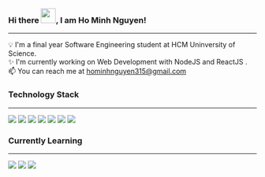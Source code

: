 ### Hi there <img src="https://raw.githubusercontent.com/MartinHeinz/MartinHeinz/master/wave.gif" width="30px">, I am Ho Minh Nguyen!

---

💡 I'm a final year Software Engineering student at HCM Uninversity of Science. \
✨ I'm currently working on Web Development with NodeJS and ReactJS . \
📫 You can reach me at hominhnguyen315@gmail.com 

### Technology Stack

---

<a href="#"><img src="https://img.shields.io/badge/JavaScript-F7DF1E?style=for-the-badge&logo=javascript&logoColor=black"/></a>
<a href="#"><img src="https://img.shields.io/badge/CSS-239120?&style=for-the-badge&logo=css3&logoColor=white"/></a>
<a href="#"><img src="https://img.shields.io/badge/Node.js-43853D?style=for-the-badge&logo=node.js&logoColor=white"/></a>
<a href="#"><img src="https://img.shields.io/badge/ReactJS-61DAFB?&style=for-the-badge&logo=react&logoColor=black"/></a>
<a href="#"><img src="https://img.shields.io/badge/PostgreSQL-4169E1?&style=for-the-badge&logo=PostgreSQL&logoColor=white"/></a>
<a href="#"><img src="https://img.shields.io/badge/Sequelize-52B0E7?&style=for-the-badge&logo=Sequelize&logoColor=white"/></a>
<a href="#"><img src="https://img.shields.io/badge/MUI-007FFF?&style=for-the-badge&logo=MUI&logoColor=white"/></a>

### Currently Learning

---
<a href="#"><img src="https://img.shields.io/badge/typescript-3178C6?&style=for-the-badge&logo=typescript&logoColor=white"/></a>
<a href="#"><img src="https://img.shields.io/badge/go-00ADD8?&style=for-the-badge&logo=go&logoColor=white"/></a>
<a href="#"><img src="https://img.shields.io/badge/nextjs-000000?&style=for-the-badge&logo=next.js&logoColor=white"/></a>
